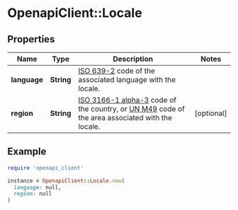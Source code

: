 # OpenapiClient::Locale

## Properties

| Name | Type | Description | Notes |
| ---- | ---- | ----------- | ----- |
| **language** | **String** | [ISO 639-2](https://en.wikipedia.org/wiki/ISO_639-2) code of the associated language with the locale. |  |
| **region** | **String** | [ISO 3166-1 alpha-3](https://en.wikipedia.org/wiki/ISO_3166-1_alpha-3) code of the country, or [UN M49](https://en.wikipedia.org/wiki/UN_M49) code of the area associated with the locale.  | [optional] |

## Example

```ruby
require 'openapi_client'

instance = OpenapiClient::Locale.new(
  language: null,
  region: null
)
```

